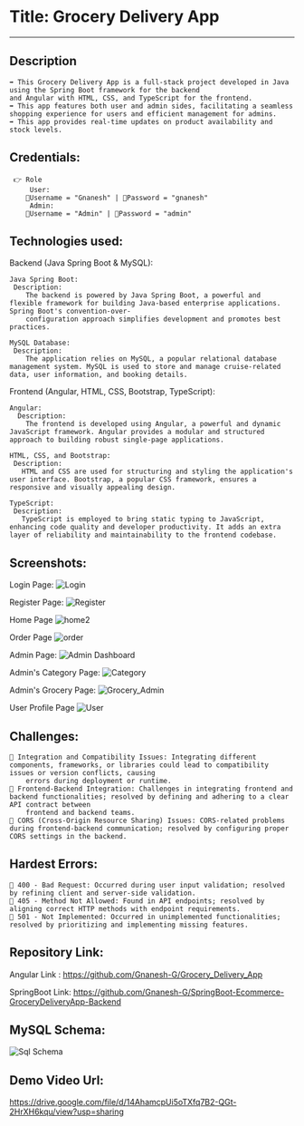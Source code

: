 # Title: Grocery Delivery App
---------------------------

Description
------------

    ➡️ This Grocery Delivery App is a full-stack project developed in Java using the Spring Boot framework for the backend
    and Angular with HTML, CSS, and TypeScript for the frontend. 
    ➡️ This app features both user and admin sides, facilitating a seamless shopping experience for users and efficient management for admins.
    ➡️ This app provides real-time updates on product availability and stock levels. 


Credentials:
------------
     👉 Role 
         User:
        📧Username = "Gnanesh" | 🔐Password = "gnanesh"
         Admin:
        📧Username = "Admin" | 🔐Password = "admin"
        
Technologies used:
------------------
Backend (Java Spring Boot & MySQL):

    Java Spring Boot:
     Description:
        The backend is powered by Java Spring Boot, a powerful and flexible framework for building Java-based enterprise applications. Spring Boot's convention-over- 
        configuration approach simplifies development and promotes best practices.
        
    MySQL Database:
     Description:
        The application relies on MySQL, a popular relational database management system. MySQL is used to store and manage cruise-related data, user information, and booking details.

Frontend (Angular, HTML, CSS, Bootstrap, TypeScript):
           
    Angular:
      Description:
        The frontend is developed using Angular, a powerful and dynamic JavaScript framework. Angular provides a modular and structured approach to building robust single-page applications.
        
    HTML, CSS, and Bootstrap:
     Description:
       HTML and CSS are used for structuring and styling the application's user interface. Bootstrap, a popular CSS framework, ensures a responsive and visually appealing design.
       
    TypeScript:
     Description:
       TypeScript is employed to bring static typing to JavaScript, enhancing code quality and developer productivity. It adds an extra layer of reliability and maintainability to the frontend codebase.

Screenshots:
------------
Login Page:
![Login](https://github.com/Gnanesh-G/SpringBoot-Ecommerce-GroceryDeliveryApp-Backend/assets/145537622/8b47cffe-2c07-4de6-9260-188e29dac131)

Register Page:
![Register](https://github.com/Gnanesh-G/SpringBoot-Ecommerce-GroceryDeliveryApp-Backend/assets/145537622/88a5e8d9-6736-4980-bada-8ad43e8e84e2)

Home Page
![home2](https://github.com/Gnanesh-G/SpringBoot-Ecommerce-GroceryDeliveryApp-Backend/assets/145537622/ea3d3e43-d6d5-4082-925b-dfc1e3a61dc9)

Order Page
![order](https://github.com/Gnanesh-G/SpringBoot-Ecommerce-GroceryDeliveryApp-Backend/assets/145537622/580c2710-c15a-48c8-8306-743f70b95e02)

Admin Page:
![Admin Dashboard](https://github.com/Gnanesh-G/SpringBoot-Ecommerce-GroceryDeliveryApp-Backend/assets/145537622/bee4dd98-dee3-4e85-9c7c-b9732e58bf4f)

Admin's Category Page:
![Category](https://github.com/Gnanesh-G/SpringBoot-Ecommerce-GroceryDeliveryApp-Backend/assets/145537622/2bdc4988-188f-4cee-8c21-8ea921beea4d)

Admin's Grocery Page:
![Grocery_Admin](https://github.com/Gnanesh-G/SpringBoot-Ecommerce-GroceryDeliveryApp-Backend/assets/145537622/85d459df-4a14-42e6-bae3-a612926ab12a)

User Profile Page
![User](https://github.com/Gnanesh-G/SpringBoot-Ecommerce-GroceryDeliveryApp-Backend/assets/145537622/47bb7e90-97ec-4c1c-aef0-08c73d35afaa)


Challenges:
-----------

    🔴 Integration and Compatibility Issues: Integrating different components, frameworks, or libraries could lead to compatibility issues or version conflicts, causing 
        errors during deployment or runtime.
    🔴 Frontend-Backend Integration: Challenges in integrating frontend and backend functionalities; resolved by defining and adhering to a clear API contract between 
        frontend and backend teams.
    🔴 CORS (Cross-Origin Resource Sharing) Issues: CORS-related problems during frontend-backend communication; resolved by configuring proper CORS settings in the backend.
    
Hardest Errors:
--------------

    🚩 400 - Bad Request: Occurred during user input validation; resolved by refining client and server-side validation.
    🚩 405 - Method Not Allowed: Found in API endpoints; resolved by aligning correct HTTP methods with endpoint requirements.
    🚩 501 - Not Implemented: Occurred in unimplemented functionalities; resolved by prioritizing and implementing missing features.

Repository Link:
----------------
               
Angular Link   : https://github.com/Gnanesh-G/Grocery_Delivery_App 
        
SpringBoot Link: https://github.com/Gnanesh-G/SpringBoot-Ecommerce-GroceryDeliveryApp-Backend


MySQL Schema:
------------

![Sql Schema](https://github.com/Gnanesh-G/SpringBoot-Ecommerce-GroceryDeliveryApp-Backend/assets/145537622/9b15b750-5f22-4aa2-9324-69e6599e5586)

Demo Video Url:
---------------
https://drive.google.com/file/d/14AhamcpUi5oTXfq7B2-QGt-2HrXH6kqu/view?usp=sharing
